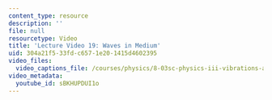 ```yaml
---
content_type: resource
description: ''
file: null
resourcetype: Video
title: 'Lecture Video 19: Waves in Medium'
uid: 304a21f5-33fd-c657-1e20-1415d4602395
video_files:
  video_captions_file: /courses/physics/8-03sc-physics-iii-vibrations-and-waves-fall-2016/resource-index/lecture-19-video/sBKHUPDUI1o.vtt
video_metadata:
  youtube_id: sBKHUPDUI1o
---
```

